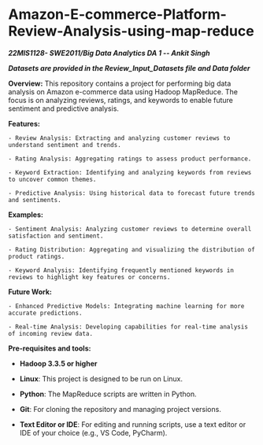 # Amazon-E-commerce-Platform-Review-Analysis-using-map-reduce
***22MIS1128- SWE2011/Big Data Analytics DA 1 -- Ankit Singh***


***Datasets are provided in the Review_Input_Datasets file and Data folder***

**Overview:**
This repository contains a project for performing big data analysis on Amazon e-commerce data using Hadoop MapReduce. The focus is on analyzing reviews, ratings, and keywords to enable future sentiment and predictive analysis.

**Features:**
    
    - Review Analysis: Extracting and analyzing customer reviews to understand sentiment and trends.
    
    - Rating Analysis: Aggregating ratings to assess product performance.
    
    - Keyword Extraction: Identifying and analyzing keywords from reviews to uncover common themes.
    
    - Predictive Analysis: Using historical data to forecast future trends and sentiments.

**Examples:**
   
    - Sentiment Analysis: Analyzing customer reviews to determine overall satisfaction and sentiment.
    
    - Rating Distribution: Aggregating and visualizing the distribution of product ratings.
    
    - Keyword Analysis: Identifying frequently mentioned keywords in reviews to highlight key features or concerns.

**Future Work:**

    - Enhanced Predictive Models: Integrating machine learning for more accurate predictions.
    
    - Real-time Analysis: Developing capabilities for real-time analysis of incoming review data.

**Pre-requisites and tools:**

-   **Hadoop 3.3.5 or higher**

-   **Linux**: This project is designed to be run on Linux.

-   **Python**: The MapReduce scripts are written in Python.

-   **Git**: For cloning the repository and managing project versions. 

-   **Text Editor or IDE**: For editing and running scripts, use a text editor or IDE of your choice (e.g., VS Code, PyCharm).

